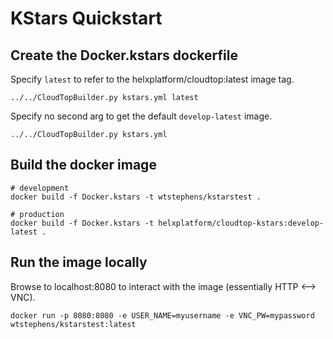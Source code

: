 # KStars Quickstart

## Create the Docker.kstars dockerfile

Specify `latest` to refer to the helxplatform/cloudtop:latest image tag.

```
../../CloudTopBuilder.py kstars.yml latest
```

Specify no second arg to get the default `develop-latest` image.
```
../../CloudTopBuilder.py kstars.yml
```

## Build the docker image
```
# development
docker build -f Docker.kstars -t wtstephens/kstarstest .

# production
docker build -f Docker.kstars -t helxplatform/cloudtop-kstars:develop-latest .
```

## Run the image locally

Browse to localhost:8080 to interact with the image (essentially HTTP <--> VNC).

```
docker run -p 8080:8080 -e USER_NAME=myusername -e VNC_PW=mypassword wtstephens/kstarstest:latest
```

